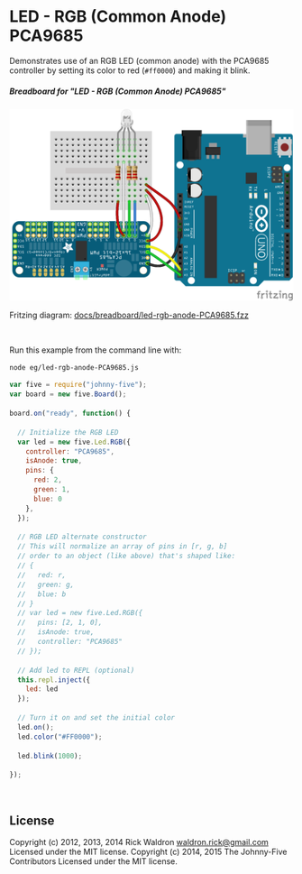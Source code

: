 <!--remove-start-->

# LED - RGB (Common Anode) PCA9685

<!--remove-end-->


Demonstrates use of an RGB LED (common anode) with the PCA9685 controller by setting its color to red (`#ff0000`) and making it blink.





##### Breadboard for "LED - RGB (Common Anode) PCA9685"



![docs/breadboard/led-rgb-anode-PCA9685.png](breadboard/led-rgb-anode-PCA9685.png)<br>

Fritzing diagram: [docs/breadboard/led-rgb-anode-PCA9685.fzz](breadboard/led-rgb-anode-PCA9685.fzz)

&nbsp;




Run this example from the command line with:
```bash
node eg/led-rgb-anode-PCA9685.js
```


```javascript
var five = require("johnny-five");
var board = new five.Board();

board.on("ready", function() {

  // Initialize the RGB LED
  var led = new five.Led.RGB({
    controller: "PCA9685",
    isAnode: true,
    pins: {
      red: 2,
      green: 1,
      blue: 0
    },
  });

  // RGB LED alternate constructor
  // This will normalize an array of pins in [r, g, b]
  // order to an object (like above) that's shaped like:
  // {
  //   red: r,
  //   green: g,
  //   blue: b
  // }
  // var led = new five.Led.RGB({
  //   pins: [2, 1, 0],
  //   isAnode: true,
  //   controller: "PCA9685"
  // });

  // Add led to REPL (optional)
  this.repl.inject({
    led: led
  });

  // Turn it on and set the initial color
  led.on();
  led.color("#FF0000");

  led.blink(1000);

});

```








&nbsp;

<!--remove-start-->

## License
Copyright (c) 2012, 2013, 2014 Rick Waldron <waldron.rick@gmail.com>
Licensed under the MIT license.
Copyright (c) 2014, 2015 The Johnny-Five Contributors
Licensed under the MIT license.

<!--remove-end-->
